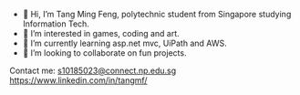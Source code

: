 - 👋 Hi, I’m Tang Ming Feng, polytechnic student from Singapore studying Information Tech.
- 👀 I’m interested in games, coding and art.
- 🌱 I’m currently learning asp.net mvc, UiPath and AWS.
- 💞️ I’m looking to collaborate on fun projects.

Contact me:
s10185023@connect.np.edu.sg
https://www.linkedin.com/in/tangmf/

<!---
tangmf/tangmf is a ✨ special ✨ repository because its `README.md` (this file) appears on your GitHub profile.
You can click the Preview link to take a look at your changes.
--->
